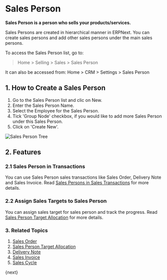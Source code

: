 <!-- add-breadcrumbs -->
# Sales Person

**Sales Person is a person who sells your products/services.**

Sales Persons are created in hierarchical manner in ERPNext. You can create sales persons and add other sales persons under the main sales persons.

To access the Sales Person list, go to:
> Home > Selling > Sales > Sales Person

It can also be accessed from:
Home > CRM > Settings > Sales Person 

## 1. How to Create a Sales Person
1. Go to the Sales Person list and clic on New.
2. Enter the Sales Person Name.
3. Select the Employee for the Sales Person.
4. Tick 'Group Node' checkbox, if you would like to add more Sales Person under this Sales Person.
5. Click on 'Create New'.

<img class="screenshot" alt="Sales Person Tree" src="{{docs_base_url}}/v12/assets/img/crm/sales-person-tree.gif">

## 2. Features
### 2.1 Sales Person in Transactions

You can use Sales Person sales transactions like Sales Order, Delivery Note and Sales Invoice.
Read [Sales Persons in Sales Transactions](/docs/user/manual/en/selling/articles/sales-persons-in-the-sales-transactions) for more details.

### 2.2 Assign Sales Targets to Sales Person

You can assign sales target for sales person and track the progress. Read [Sales Person Target Allocation](/docs/user/manual/en/selling/sales-person-target-allocation) for more details.

### 3. Related Topics
1. [Sales Order](/docs/user/manual/en/selling/sales-order)
1. [Sales Person Target Allocation](/docs/user/manual/en/selling/sales-person-target-allocation)
1. [Delivery Note](/docs/user/manual/en/stock/delivery-note)
1. [Sales Invoice](/docs/user/manual/en/accounts/sales-invoice)
1. [Sales Cycle](/docs/user/videos/learn/sales-cycle.html)

{next}
